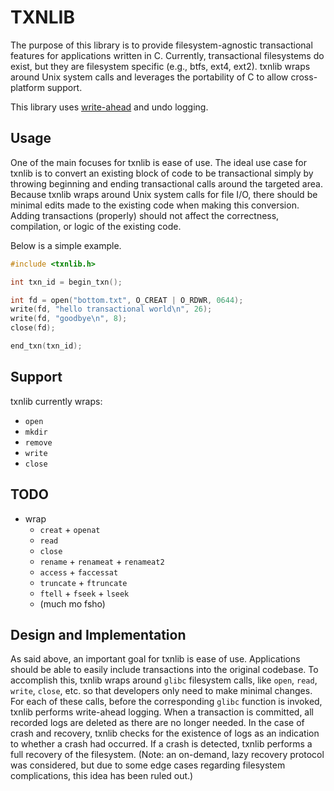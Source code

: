 # TXNLIB

The purpose of this library is to provide filesystem-agnostic transactional
features for applications written in C. Currently, transactional filesystems do
exist, but they are filesystem specific (e.g., btfs, ext4, ext2). txnlib
wraps around Unix system calls and leverages the portability of C to allow
cross-platform support.

This library uses [write-ahead](http://work.tinou.com/2012/09/write-ahead-log.html) and undo logging.

## Usage

One of the main focuses for txnlib is ease of use. The ideal use case for
txnlib is to convert an existing block of code to be transactional simply by
throwing beginning and ending transactional calls around the targeted area.
Because txnlib wraps around Unix system calls for file I/O, there should be
minimal edits made to the existing code when making this conversion. Adding
transactions (properly) should not affect the correctness, compilation, or
logic of the existing code.

Below is a simple example.

```c
#include <txnlib.h>

int txn_id = begin_txn();

int fd = open("bottom.txt", O_CREAT | O_RDWR, 0644);
write(fd, "hello transactional world\n", 26);
write(fd, "goodbye\n", 8);
close(fd);

end_txn(txn_id);
```

## Support

txnlib currently wraps:

* `open`
* `mkdir`
* `remove`
* `write`
* `close`

## TODO

* wrap
  * `creat` + `openat`
  * `read`
  * `close`
  * `rename` + `renameat` + `renameat2`
  * `access` + `faccessat`
  * `truncate` + `ftruncate`
  * `ftell` + `fseek` + `lseek`
  * (much mo fsho)

## Design and Implementation

As said above, an important goal for txnlib is ease of use. Applications should be able to easily include transactions into the original codebase. To accomplish this, txnlib wraps around `glibc` filesystem calls, like `open`, `read`, `write`, `close`, etc. so that developers only need to make minimal changes. For each of these calls, before the corresponding `glibc` function is invoked, txnlib performs write-ahead logging. When a transaction is committed, all recorded logs are deleted as there are no longer needed. In the case of crash and recovery, txnlib checks for the existence of logs as an indication to whether a crash had occurred. If a crash is detected, txnlib performs a full recovery of the filesystem. (Note: an on-demand, lazy recovery protocol was considered, but due to some edge cases regarding filesystem complications, this idea has been ruled out.)
